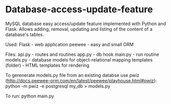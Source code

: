 # Database-access-update-feature
MySQL database easy access/update feature implemented with Python and Flask. Allows adding, removal, updating and listing of the content of a database's tables.

Used:
Flask - web application 
peewee - easy and small ORM

Files:
api.py - routes and routines
app.py - db hook
main.py - run routine
models.py - database models for object-relational mapping
templates (folder) - HTML templates for rendering

To gerenerate models.py file from an existing databse use pwiz (http://docs.peewee-orm.com/en/latest/peewee/playhouse.html#pwiz):
python -m pwiz -e postgresql my_db > models.py

To run:
python main.py
